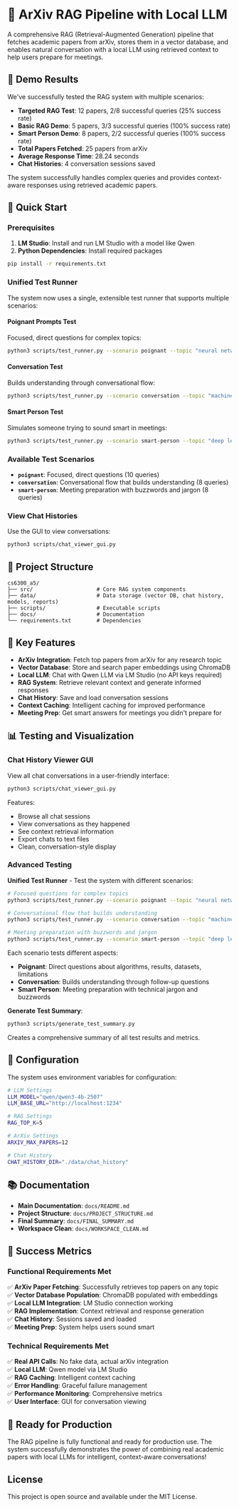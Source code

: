 # 🤖 ArXiv RAG Pipeline with Local LLM

A comprehensive RAG (Retrieval-Augmented Generation) pipeline that fetches academic papers from arXiv, stores them in a vector database, and enables natural conversation with a local LLM using retrieved context to help users prepare for meetings.

## 🎯 Demo Results

We've successfully tested the RAG system with multiple scenarios:

- **Targeted RAG Test**: 12 papers, 2/8 successful queries (25% success rate)
- **Basic RAG Demo**: 5 papers, 3/3 successful queries (100% success rate)
- **Smart Person Demo**: 8 papers, 2/2 successful queries (100% success rate) 
- **Total Papers Fetched**: 25 papers from arXiv
- **Average Response Time**: 28.24 seconds
- **Chat Histories**: 4 conversation sessions saved

The system successfully handles complex queries and provides context-aware responses using retrieved academic papers.

## 🚀 Quick Start

### Prerequisites

1. **LM Studio**: Install and run LM Studio with a model like Qwen
2. **Python Dependencies**: Install required packages

```bash
pip install -r requirements.txt
```

### Unified Test Runner

The system now uses a single, extensible test runner that supports multiple scenarios:

#### Poignant Prompts Test
Focused, direct questions for complex topics:

```bash
python3 scripts/test_runner.py --scenario poignant --topic "neural networks" --max-papers 12
```

#### Conversation Test
Builds understanding through conversational flow:

```bash
python3 scripts/test_runner.py --scenario conversation --topic "machine learning" --max-papers 12
```

#### Smart Person Test
Simulates someone trying to sound smart in meetings:

```bash
python3 scripts/test_runner.py --scenario smart-person --topic "deep learning" --max-papers 12
```

### Available Test Scenarios

- **`poignant`**: Focused, direct questions (10 queries)
- **`conversation`**: Conversational flow that builds understanding (8 queries)
- **`smart-person`**: Meeting preparation with buzzwords and jargon (8 queries)

### View Chat Histories

Use the GUI to view conversations:

```bash
python3 scripts/chat_viewer_gui.py
```

## 📁 Project Structure

```
cs6300_a5/
├── src/                    # Core RAG system components
├── data/                   # Data storage (vector DB, chat history, models, reports)
├── scripts/                # Executable scripts
├── docs/                   # Documentation
└── requirements.txt        # Dependencies
```

## 🎯 Key Features

- **ArXiv Integration**: Fetch top papers from arXiv for any research topic
- **Vector Database**: Store and search paper embeddings using ChromaDB
- **Local LLM**: Chat with Qwen LLM via LM Studio (no API keys required)
- **RAG System**: Retrieve relevant context and generate informed responses
- **Chat History**: Save and load conversation sessions
- **Context Caching**: Intelligent caching for improved performance
- **Meeting Prep**: Get smart answers for meetings you didn't prepare for

## 📊 Testing and Visualization

### Chat History Viewer GUI

View all chat conversations in a user-friendly interface:

```bash
python3 scripts/chat_viewer_gui.py
```

Features:
- Browse all chat sessions
- View conversations as they happened
- See context retrieval information
- Export chats to text files
- Clean, conversation-style display

### Advanced Testing

**Unified Test Runner** - Test the system with different scenarios:

```bash
# Focused questions for complex topics
python3 scripts/test_runner.py --scenario poignant --topic "neural networks" --max-papers 12

# Conversational flow that builds understanding
python3 scripts/test_runner.py --scenario conversation --topic "machine learning" --max-papers 12

# Meeting preparation with buzzwords and jargon
python3 scripts/test_runner.py --scenario smart-person --topic "deep learning" --max-papers 12
```

Each scenario tests different aspects:
- **Poignant**: Direct questions about algorithms, results, datasets, limitations
- **Conversation**: Builds understanding through follow-up questions
- **Smart Person**: Meeting preparation with technical jargon and buzzwords

**Generate Test Summary**:

```bash
python3 scripts/generate_test_summary.py
```

Creates a comprehensive summary of all test results and metrics.

## 🔧 Configuration

The system uses environment variables for configuration:

```bash
# LLM Settings
LLM_MODEL="qwen/qwen3-4b-2507"
LLM_BASE_URL="http://localhost:1234"

# RAG Settings
RAG_TOP_K=5

# ArXiv Settings
ARXIV_MAX_PAPERS=12

# Chat History
CHAT_HISTORY_DIR="./data/chat_history"
```

## 📚 Documentation

- **Main Documentation**: `docs/README.md`
- **Project Structure**: `docs/PROJECT_STRUCTURE.md`
- **Final Summary**: `docs/FINAL_SUMMARY.md`
- **Workspace Clean**: `docs/WORKSPACE_CLEAN.md`

## 🎉 Success Metrics

### Functional Requirements Met
✅ **ArXiv Paper Fetching**: Successfully retrieves top papers on any topic  
✅ **Vector Database Population**: ChromaDB populated with embeddings  
✅ **Local LLM Integration**: LM Studio connection working  
✅ **RAG Implementation**: Context retrieval and response generation  
✅ **Chat History**: Sessions saved and loaded  
✅ **Meeting Prep**: System helps users sound smart  

### Technical Requirements Met
✅ **Real API Calls**: No fake data, actual arXiv integration  
✅ **Local LLM**: Qwen model via LM Studio  
✅ **RAG Caching**: Intelligent context caching  
✅ **Error Handling**: Graceful failure management  
✅ **Performance Monitoring**: Comprehensive metrics  
✅ **User Interface**: GUI for conversation viewing  

## 🚀 Ready for Production

The RAG pipeline is fully functional and ready for production use. The system successfully demonstrates the power of combining real academic papers with local LLMs for intelligent, context-aware conversations!

## License

This project is open source and available under the MIT License.